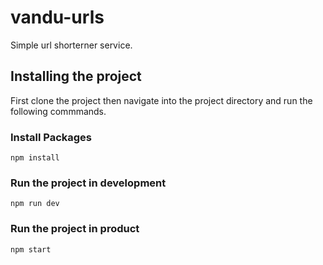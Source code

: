 # vandu-urls
Simple url shorterner service.

## Installing the project

First clone the project then navigate into the project directory and run the following commmands.

### Install Packages
`
npm install
 `
 
 ### Run the project in development
 
 `
 npm run dev
 `
 
 ### Run the project in product
 
 `
 npm start
 `
